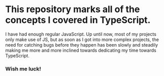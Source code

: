 # This repository marks all of the concepts I covered in TypeScript.

I have had enough regular JavaScript. Up until now, most of my projects only make use of JS, but as soon as I got into more complex projects, the need for catching bugs before they happen has been slowly and steadily making me more and more inclined towards dedicating my time towards TypeScript.

### Wish me luck!
